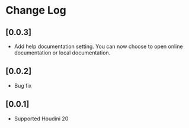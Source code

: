 # Change Log

## [0.0.3]

- Add help documentation setting. You can now choose to open online documentation or local documentation.

## [0.0.2]

- Bug fix

## [0.0.1]

- Supported Houdini 20